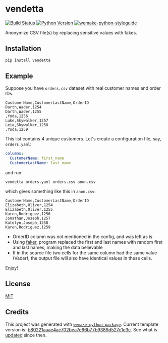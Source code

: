 # vendetta

[![Build Status](https://github.com/anatoly-scherbakov/vendetta/workflows/test/badge.svg?branch=master&event=push)](https://github.com/anatoly-scherbakov/vendetta/actions?query=workflow%3Atest)
[![Python Version](https://img.shields.io/pypi/pyversions/vendetta.svg)](https://pypi.org/project/vendetta/)
[![wemake-python-styleguide](https://img.shields.io/badge/style-wemake-000000.svg)](https://github.com/wemake-services/wemake-python-styleguide)

Anonymize CSV file(s) by replacing sensitive values with fakes.

## Installation

```bash
pip install vendetta
```


## Example


Suppose you have `orders.csv` dataset with real customer names and order IDs.

```csv
CustomerName,CustomerLastName,OrderID
Darth,Wader,1254
Darth,Wader,1255
,Yoda,1256
Luke,Skywalker,1257
Leia,Skywalker,1258
,Yoda,1259
```

This list contains 4 unique customers. Let's create a configuration file, say, `orders.yaml`:

```yaml
columns:
  CustomerName: first_name
  CustomerLastName: last_name
```

and run:

```shell
vendetta orders.yaml orders.csv anon.csv
```

which gives something like this in `anon.csv`:

```csv
CustomerName,CustomerLastName,OrderID
Elizabeth,Oliver,1254
Elizabeth,Oliver,1255
Karen,Rodriguez,1256
Jonathan,Joseph,1257
Katelyn,Joseph,1258
Karen,Rodriguez,1259
```

- OrderID column was not mentioned in the config, and was left as is
- Using [faker](https://faker.readthedocs.io/), program replaced the first and last names with random first and last names, making the data believable
- If in the source file two cells for the same column had the same value (Vader), the output file will also have identical values in these cells.

Enjoy!

## License

[MIT](https://github.com/anatoly-scherbakov/vendetta/blob/master/LICENSE)


## Credits

This project was generated with [`wemake-python-package`](https://github.com/wemake-services/wemake-python-package). Current template version is: [b80221aaae4ac702bea7e66b77b9389d527c1e3c](https://github.com/wemake-services/wemake-python-package/tree/b80221aaae4ac702bea7e66b77b9389d527c1e3c). See what is [updated](https://github.com/wemake-services/wemake-python-package/compare/b80221aaae4ac702bea7e66b77b9389d527c1e3c...master) since then.
